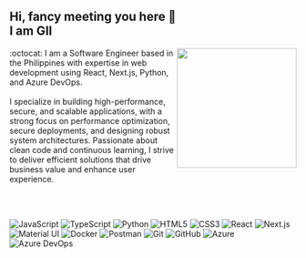 ## Hi, fancy meeting you here 👋 <br /> I am GII 

<img src="https://raw.githubusercontent.com/Tarikul-Islam-Anik/Animated-Fluent-Emojis/master/Emojis/Animals/Penguin.png"  width="210"  align='right'  />

<p>
:octocat: I am a Software Engineer based in the Philippines with expertise in web development using React, Next.js, Python, and Azure DevOps. 
<br /> </br />
I specialize in building high-performance, secure, and scalable applications, with a strong focus on performance optimization, secure deployments, and designing robust system architectures. Passionate about clean code and continuous learning, I strive to deliver efficient solutions that drive business value and enhance user experience.
</p>

<br /> <br />


![JavaScript](https://img.shields.io/badge/Code-JavaScript-informational?style=flat&logo=javascript&color=F7DF1E)
![TypeScript](https://img.shields.io/badge/Code-TypeScript-informational?style=flat&logo=typescript&color=3178C6)
![Python](https://img.shields.io/badge/Code-Python-informational?style=flat&logo=python&color=3776AB)
![HTML5](https://img.shields.io/badge/Markup-HTML5-informational?style=flat&logo=html5&color=E34F26)
![CSS3](https://img.shields.io/badge/Style-CSS3-informational?style=flat&logo=css3&color=1572B6)
![React](https://img.shields.io/badge/Framework-React-informational?style=flat&logo=react&color=61DAFB)
![Next.js](https://img.shields.io/badge/Framework-Next.js-informational?style=flat&logo=next.js&color=000000)
![Material UI](https://img.shields.io/badge/UI-Material--UI-informational?style=flat&logo=mui&color=007FFF)
![Docker](https://img.shields.io/badge/Tools-Docker-informational?style=flat&logo=docker&color=2496ED)
![Postman](https://img.shields.io/badge/Tools-Postman-informational?style=flat&logo=postman&color=FF6C37)
![Git](https://img.shields.io/badge/Tools-Git-informational?style=flat&logo=git&color=F05032)
![GitHub](https://img.shields.io/badge/Tools-GitHub-informational?style=flat&logo=github&color=181717)
![Azure](https://img.shields.io/badge/Cloud-Azure-informational?style=flat&logo=microsoftazure&color=0078D4)
![Azure DevOps](https://img.shields.io/badge/CI/CD-Azure%20DevOps-informational?style=flat&logo=azuredevops&color=0078D7)




